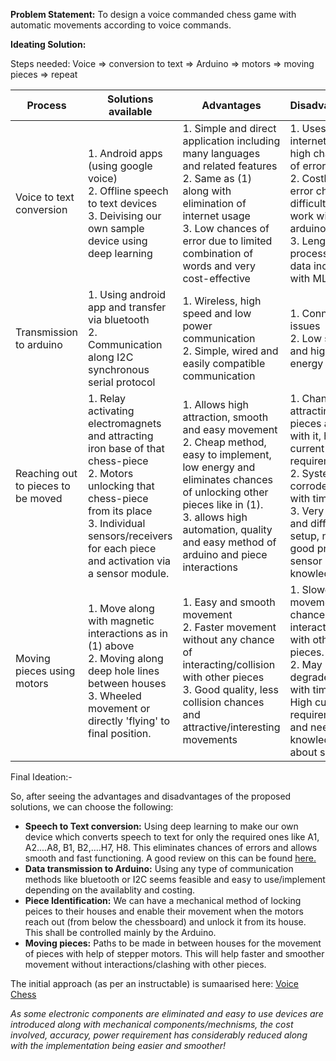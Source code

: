 **Problem Statement:** To design a voice commanded chess game with automatic movements according to voice commands.

**Ideating Solution:**

Steps needed: Voice => conversion to text => Arduino => motors => moving pieces => repeat

Process | Solutions available | Advantages | Disadvantages
--------|---------------------|------------|--------------
Voice to text conversion| 1. Android apps (using google voice) <br/> 2. Offline speech to text devices <br/> 3. Deivising our own sample device using deep learning | 1. Simple and direct application including many languages and related features <br/> 2. Same as (1) along with elimination of internet usage <br/> 3. Low chances of error due to limited combination of words and very cost-effective | 1. Uses internet and high chances of error <br/> 2. Costly, high error chances, difficult to work with arduino <br/> 3. Lengthy process of data inclusion with ML <br/>
Transmission to arduino| 1. Using android app and transfer via bluetooth <br/> 2. Communication along I2C synchronous serial protocol | 1. Wireless, high speed and low power communication <br/> 2. Simple, wired and easily compatible communication| 1. Connection issues <br/> 2. Low speed and high energy module
Reaching out to pieces to be moved | 1. Relay activating electromagnets and attracting iron base of that chess-piece <br/> 2. Motors unlocking that chess-piece from its place <br/> 3. Individual sensors/receivers for each piece and activation via a sensor module.| 1. Allows high attraction, smooth and easy movement <br/> 2. Cheap method, easy to implement, low energy and eliminates chances of unlocking other pieces like in (1). <br/> 3. allows high automation, quality and easy method of arduino and piece interactions | 1. Chances of attracting other pieces along with it, high current requirement <br/> 2. System may corrode/break with time <br/> 3. Very costly and difficult to setup, needs good practical sensor knowledge.
Moving pieces using motors | 1. Move along with magnetic interactions as in (1) above <br/> 2. Moving along deep hole lines between houses <br/> 3. Wheeled movement or directly 'flying' to final position. | 1. Easy and smooth movement <br/> 2. Faster movement without any chance of interacting/collision with other pieces <br/> 3. Good quality, less collision chances and attractive/interesting movements | 1. Slower movement and chances of interactions with other pieces. <br/> 2. May degrade/break with time <br/> High current requirement and need good knowledge about sensors.

Final Ideation:-

So, after seeing the advantages and disadvantages of the proposed solutions, we can choose the following:
* **Speech to Text conversion:** Using deep learning to make our own device which converts speech to text for only the required ones like A1, A2....A8, B1, B2,....H7, H8. This eliminates chances of errors and allows smooth and fast functioning. A good review on this can be found [here.](http://ijarcet.org/wp-content/uploads/IJARCET-VOL-4-ISSUE-7-3067-3072.pdf)
* **Data transmission to Arduino:** Using any type of communication methods like bluetooth or I2C seems feasible and easy to use/implement depending on the availablity and costing.
* **Piece Identification:** We can have a mechanical method of locking peices to their houses and enable their movement when the motors reach out (from below the chessboard) and unlock it from its house. This shall be controlled mainly by the Arduino.
* **Moving pieces:** Paths to be made in between houses for the movement of pieces with help of stepper motors. This will help faster and smoother movement without interactions/clashing with other pieces.

The initial approach (as per an instructable) is sumaarised here: [Voice Chess](https://github.com/prateekagrawalgithub/Electronics-club-Mini-Task-1/blob/master/Entertainment/Voice%20Chess.md)

*As some electronic components are eliminated and easy to use devices are introduced along with mechanical components/mechnisms, the cost involved, accuracy, power requirement has considerably reduced along with the implementation being easier and smoother!*
